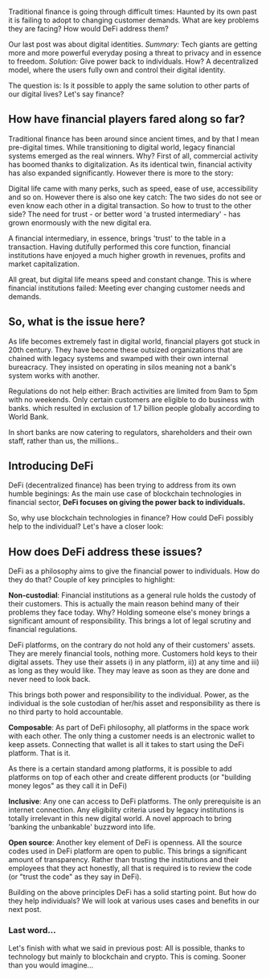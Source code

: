 Traditional finance is going through difficult times: Haunted by its own past it is failing to adopt to changing customer demands. What are key problems they are facing? How would DeFi address them?

Our last post was about digital identities. *Summary:* Tech giants are getting more and more powerful everyday posing a threat to privacy and in essence to freedom. *Solution:* Give power back to individuals. How? A decentralized model, where the users fully own and control their digital identity. 

The question is: Is it possible to apply the same solution to other parts of our digital lives? Let's say finance?

## How have financial players fared along so far?

Traditional finance has been around since ancient times, and by that I mean pre-digital times. While transitioning to digital world, legacy financial systems emerged as the real winners. Why? First of all, commercial activity has boomed thanks to digitalization. As its identical twin, financial activity has also expanded significantly.  However there is more to the story: 

Digital life came with many perks, such as speed, ease of use, accessibility and so on. However there is also one key catch: The two sides do not see or even know each other in a digital transaction. So how to trust to the other side? The need for trust - or better word 'a trusted intermediary' - has grown enormously with the new digital era. 

A financial intermediary, in essence,  brings 'trust' to the table in a transaction. Having dutifully performed this core function, financial institutions have enjoyed a much higher growth in revenues, profits and market capitalization. 

All great, but digital life means speed and constant change. This is where financial institutions failed: Meeting ever changing customer needs and demands.

## So, what is the issue here?

As life becomes extremely fast in digital world, financial players got stuck in 20th century. They have become these outsized organizations that are chained with legacy systems and swamped with their own internal bureacracy. They insisted on operating in silos meaning not a bank's system works with another.

Regulations do not help either: Brach activities are limited from 9am to 5pm with no weekends. Only certain customers are eligible to do business with banks. which resulted in exclusion of 1.7 billion people globally according to World Bank.

In short banks are now catering to regulators, shareholders and their own staff, rather than us, the millions.. 

## Introducing DeFi

DeFi (decentralized finance) has been trying to address from its own humble beginings: As the main use case of blockchain technologies in financial sector, **DeFi focuses on giving the power back to individuals.** 

So, why use blockchain technologies in finance? How could DeFi possibly help to the individual? Let's have a closer look:

## How does DeFi address these issues?

DeFi as a philosophy aims to give the financial power to individuals. How do they do that? Couple of key principles to highlight:

**Non-custodial**: Financial institutions as a general rule holds the custody of their customers. This is actually the main reason behind many of their problems they face today. Why? Holding someone else's money brings a significant amount of responsibility. This brings a lot of legal scrutiny and financial regulations. 

DeFi platforms, on the contrary do not hold any of their customers' assets. They are merely financial tools, nothing more. Customers hold keys to their digital assets. They use their assets i) in any platform, ii)) at any time and iii) as long as they would like. They may leave as soon as they are done and never need to look back. 

This brings both power and responsibility to the individual. Power, as the individual is the sole custodian of her/his asset and responsibility as there is no third party to hold accountable. 

**Composable**: As part of DeFi philosophy, all platforms in the space work with each other. The only thing a customer needs is an electronic wallet to keep assets. Connecting that wallet is all it takes to start using the DeFi platform.  That is it. 

As there is a certain standard among platforms, it is possible to add platforms on top of each other and create different products (or "building money legos"  as they call it in DeFi)

**Inclusive**: Any one can access to DeFi platforms. The only prerequisite is an internet connection. Any eligibility criteria used by legacy institutions is totally irrelevant in this new digital world. A novel approach to bring 'banking the unbankable' buzzword into life.

**Open source**: Another key element of DeFi is openness. All the source codes used in DeFi platform are open to public. This brings a significant amount of transparency. Rather than trusting the institutions and their employees that they act honestly, all that is required is to review the code (or "trust the code" as they say in DeFi).

Building on the above principles DeFi has a solid starting point. But how do they help individuals? We will look at various uses cases and benefits in our next post. 

### Last word... 

Let's finish with what we said in previous post: All is possible, thanks to technology but mainly to blockchain and crypto. This is coming. Sooner than you would imagine...
